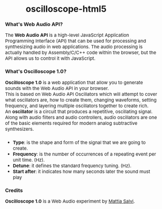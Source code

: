 <div style="text-align:center; width:400px; margin-top:20px; margin-bottom:20px;">
  <h1>oscilloscope-html5</h1>
</div>

### What's Web Audio API?
<div style="font-size:15px">
The <b>Web Audio API</b> is a high-level JavaScript Application Programming Interface (API) that can be used for processing and synthesizing audio in web applications.
The audio processing is actually handled by Assembly/C/C++ code within the browser, but the API allows us to control it with JavaScript.
</div>

### What's Oscilloscope 1.0?
<div style="font-size:15px">
<b>Oscilloscope 1.0</b> is a web application that allow you to generate sounds with the Web Audio API in your browser.<br />
This is based on Web Audio API Oscillators which will attempt to cover what oscillators are, how to create them, changing waveforms, setting frequency, and layering multiple oscillators together to create rich.<br />
An <b>oscillator</b> is a circuit that produces a repetitive, oscillating signal.<br />
Along with audio filters and audio controllers, audio oscillators are one of the basic elements required for modern analog subtractive synthesizers.
<ul style="padding-top:10px">
<li><b>Type</b>: is the shape and form of the signal that we are going to create.</li>
<li><b>Frequency</b>: is the number of occurrences of a repeating event per unit time. (Hz).</li>
<li><b>Detune</b>: it defines the standard frequency tuning. (Hz).</li>
<li><b>Start after</b>: it indicates how many seconds later the sound must play</li>
</div>

### Credits
<div style="font-size:15px; margin-bottom:20px;">
<strong>Oscilloscope 1.0</strong> is a Web Audio experiment by <a href="http://www.mattiasalvi.org">Mattia Salvi</a>.
</div>
